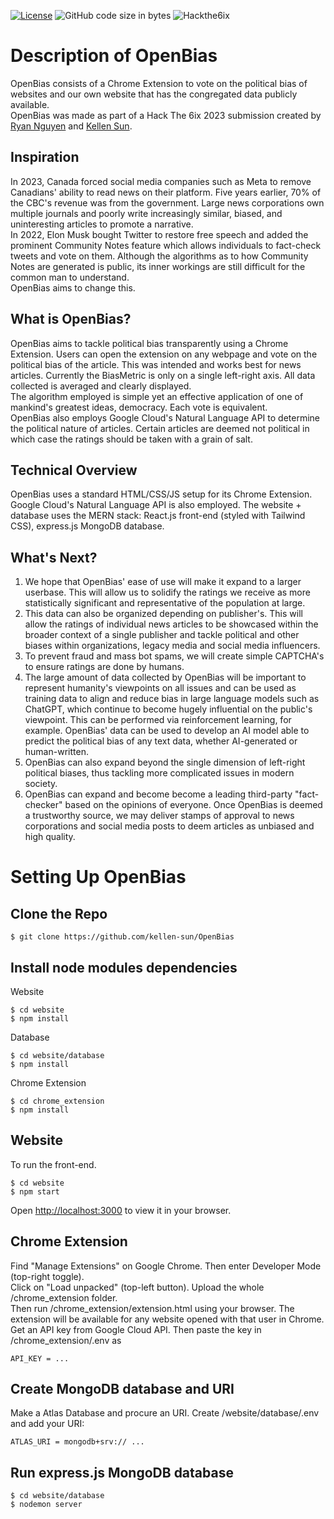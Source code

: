 [![License](https://img.shields.io/badge/license-MIT-green)](LICENSE.md)
![GitHub code size in bytes](https://img.shields.io/github/languages/code-size/kellen-sun/OpenBias.svg)
![Hackthe6ix](https://img.shields.io/badge/event-Hack%20the%206ix%202023-blueviolet)


# Description of OpenBias
OpenBias consists of a Chrome Extension to vote on the political bias of websites and our own website that has the congregated data publicly available. \
OpenBias was made as part of a Hack The 6ix 2023 submission created by [Ryan Nguyen](https://github.com/xpbowler) and [Kellen Sun](https://github.com/kellen-sun).
## Inspiration
In 2023, Canada forced social media companies such as Meta to remove Canadians' ability to read news on their platform. Five years earlier, 70% of the CBC's revenue was from the government. Large news corporations own multiple journals and poorly write increasingly similar, biased, and uninteresting articles to promote a narrative. \
In 2022, Elon Musk bought Twitter to restore free speech and added the prominent Community Notes feature which allows individuals to fact-check tweets and vote on them. Although the algorithms as to how Community Notes are generated is public, its inner workings are still difficult for the common man to understand.\
OpenBias aims to change this.

## What is OpenBias?
OpenBias aims to tackle political bias transparently using a Chrome Extension. Users can open the extension on any webpage and vote on the political bias of the article. This was intended and works best for news articles. Currently the BiasMetric is only on a single left-right axis. All data collected is averaged and clearly displayed.\
The algorithm employed is simple yet an effective application of one of mankind's greatest ideas, democracy. Each vote is equivalent.\
OpenBias also employs Google Cloud's Natural Language API to determine the political nature of articles. Certain articles are deemed not political in which case the ratings should be taken with a grain of salt. 

## Technical Overview
OpenBias uses a standard HTML/CSS/JS setup for its Chrome Extension. Google Cloud's Natural Language API is also employed.
The website + database uses the MERN stack: React.js front-end (styled with Tailwind CSS), express.js MongoDB database.

## What's Next?
1. We hope that OpenBias' ease of use will make it expand to a larger userbase. This will allow us to solidify the ratings we receive as more statistically significant and representative of the population at large. 
2. This data can also be organized depending on publisher's. This will allow the ratings of individual news articles to be showcased within the broader context of a single publisher and tackle political and other biases within organizations, legacy media and social media influencers.
3. To prevent fraud and mass bot spams, we will create simple CAPTCHA's to ensure ratings are done by humans. 
4. The large amount of data collected by OpenBias will be important to represent humanity's viewpoints on all issues and can be used as training data to align and reduce bias in large language models such as ChatGPT, which continue to become hugely influential on the public's viewpoint. This can be performed via reinforcement learning, for example. OpenBias' data can be used to develop an AI model able to predict the political bias of any text data, whether AI-generated or human-written.
5. OpenBias can also expand beyond the single dimension of left-right political biases, thus tackling more complicated issues in modern society.
6. OpenBias can expand and become become a leading third-party "fact-checker" based on the opinions of everyone. Once OpenBias is deemed a trustworthy source, we may deliver stamps of approval to news corporations and social media posts to deem articles as unbiased and high quality.
# Setting Up OpenBias

## Clone the Repo

```
$ git clone https://github.com/kellen-sun/OpenBias
```

## Install node modules dependencies
Website
```
$ cd website
$ npm install
```
Database
```
$ cd website/database
$ npm install
```
Chrome Extension
```
$ cd chrome_extension
$ npm install
```

## Website
To run the front-end.
```
$ cd website
$ npm start
```
Open [http://localhost:3000](http://localhost:3000) to view it in your browser.

## Chrome Extension

Find "Manage Extensions" on Google Chrome. Then enter Developer Mode (top-right toggle).\
Click on "Load unpacked" (top-left button). Upload the whole /chrome_extension folder.\
Then run /chrome_extension/extension.html using your browser. The extension will be available for any website opened with that user in Chrome.\
Get an API key from Google Cloud API. Then paste the key in /chrome_extension/.env as 
```
API_KEY = ...
```

## Create MongoDB database and URI
Make a Atlas Database and procure an URI. Create /website/database/.env and add your URI: 
```
ATLAS_URI = mongodb+srv:// ...
```
## Run express.js MongoDB database
```
$ cd website/database
$ nodemon server
```


